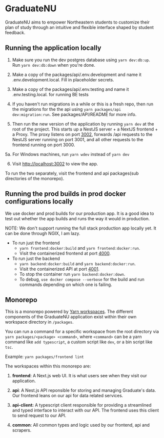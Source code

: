 # GraduateNU

GraduateNU aims to empower Northeastern students to customize their plan of study through an intuitive and flexible interface shaped by student feedback.

## Running the application locally

1. Make sure you run the dev postgres database using `yarn dev:db:up`. Run `yarn dev:db:down` when you're done.

2. Make a copy of the packages/api/.env.development and name it .env.development.local. Fill in placeholder secrets.

3. Make a copy of the packages/api/.env.testing and name it .env.testing.local. for running BE tests

4. If you haven't run migrations in a while or this is a fresh repo, then run the migrations for the the api using `yarn packages/api dev:migration:run`. See packages/API/README for more info.

5. Then run the new version of the application by running `yarn dev` at the root of the project. This starts up a NestJS server + a NextJS frontend + a Proxy. The proxy listens on port [3002](http://localhost:3002/), forwards /api requests to the NestJS server running on port 3001, and all other requests to the frontend running on port 3000.

5a. For Windows machines, run `yarn wdev` instead of `yarn dev`

6. Visit [http://localhost:3002](http://localhost:3002/) to view the app.

To run the two separately, visit the frontend and api packages(sub directories of the monorepo).

## Running the prod builds in prod docker configurations locally

We use docker and prod builds for our production app. It is a good idea to test out whether the app builds and runs the way it would in production.

NOTE: We don't support running the full stack production app locally yet. It can be done through NGIX, I am lazy.

- To run just the frontend
  - `yarn frontend:docker:build` and `yarn frontend:docker:run`.
  - Visit the containerized frontend at port [4000](http://localhost:4000).
- To run just the backend
  - `yarn backend:docker:build` and `yarn backend:docker:run`.
  - Visit the containerized API at port [4001](http://localhost:4001).
  - To stop the container run `yarn backend:docker:down`.
  - To debug, `use docker compose --verbose` for the build and run commands depending on which one is failing.

## Monorepo

This is a monorepo powered by [Yarn workspaces](https://classic.yarnpkg.com/lang/en/docs/workspaces/). The different components of the GraduateNU application exist within their own workspace directory in `/packages`.

You can run a command for a specific workspace from the root directory via `yarn packages/<package> <command>`, where `<command>` can be a yarn command like `add typescript`, a custom script like `dev`, or a bin script like `tsc`.

Example: `yarn packages/frontend lint`

The workspaces within this monorepo are:

1. **frontend**: A Next.js web UI. It is what users see when they visit our application.

2. **api**: A Nest.js API reponsible for storing and managing Graduate's data. Our frontend leans on our api for data related services.

3. **api-client:** A typescript client responsible for providing a streamlined and typed interface to interact with our API. The frontend uses this client to send request to our API.

4. **common**: All common types and logic used by our frontend, api and scrapers.
